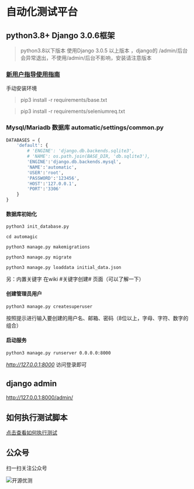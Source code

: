 # 自动化测试平台 
## python3.8+   Django 3.0.6框架
>python3.8以下版本 使用Django 3.0.5 以上版本 ，django的 /admin/后台会异常退出，不使用/admin/后台不影响，安装请注意版本

### [新用户指导使用指南](https://github.com/radiateboy/automagic/wiki)

手动安装环境

> pip3 install -r requirements/base.txt

> pip3 install -r requirements/seleniumreq.txt

### Mysql/Mariadb 数据库 automatic/settings/common.py
```python
DATABASES = {
    'default': {
        # 'ENGINE': 'django.db.backends.sqlite3',
        # 'NAME': os.path.join(BASE_DIR, 'db.sqlite3'),
        'ENGINE':'django.db.backends.mysql',
        'NAME':'automatic',
        'USER':'root',
        'PASSWORD':'123456',
        'HOST':'127.0.0.1',
        'PORT':'3306'
    }
}
```
#### 数据库初始化

```shell
python3 init_database.py

cd automagic

python3 manage.py makemigrations

python3 manage.py migrate

python3 manage.py loaddata initial_data.json
```

另：内置关键字 在wiki #关键字创建# 页面（可以了解一下）

#### 创建管理员用户
```bash
python3 manage.py createsuperuser
```
按照提示进行输入要创建的用户名、邮箱、密码（8位以上，字母、字符、数字的组合）

#### 启动服务
```bash
python3 manage.py runserver 0.0.0.0:8000
```
_http://127.0.0.1:8000_   访问登录即可

## django admin 
http://127.0.0.1:8000/admin/

## 如何执行测试脚本 
[点击查看如何执行测试](https://github.com/radiateboy/automagic/wiki/Seleniumkeyword%E4%BB%8B%E7%BB%8D)
## 公众号
扫一扫关注公众号

![开源优测](https://gitee.com/tsbc/automagic/raw/master/%E5%85%AC%E4%BC%97%E5%8F%B7.jpg)
